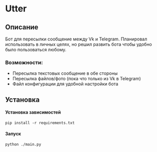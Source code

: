 # Utter
## Описание
Бот для пересылки сообщение между Vk и Telegram. Планировал использовать в личных целях, но решил развить бота чтобы удобно было пользоваться любому.

### Возможности:
* Пересылка текстовых сообщение в обе стороны
* Пересылка файлов/фото (пока что только из Vk в Telegram)
* Файл конфигурации для удобной настройки бота

## Установка
#### Установка зависимостей
```
pip install -r requirements.txt
```
#### Запуск
```
python ./main.py
```
